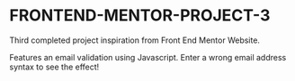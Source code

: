 # FRONTEND-MENTOR-PROJECT-3
Third completed project inspiration from Front End Mentor Website.

Features an email validation using Javascript. 
Enter a wrong email address syntax to see the effect!
